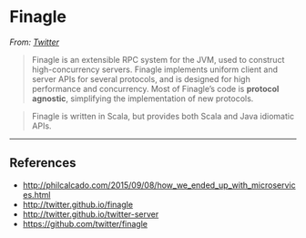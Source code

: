 # Finagle

*From: [Twitter](http://twitter.github.io/finagle)*

> Finagle is an extensible RPC system for the JVM, used to construct high-concurrency servers. Finagle implements uniform client and server APIs for several protocols, and is designed for high performance and concurrency. Most of Finagle’s code is **protocol agnostic**, simplifying the implementation of new protocols.

> Finagle is written in Scala, but provides both Scala and Java idiomatic APIs.

---

## References

-   <http://philcalcado.com/2015/09/08/how_we_ended_up_with_microservices.html>
-   <http://twitter.github.io/finagle>
-   <http://twitter.github.io/twitter-server>
-   <https://github.com/twitter/finagle>
